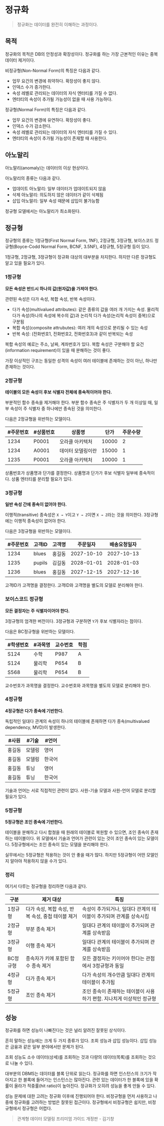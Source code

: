 # 정규화

> 정규화는 데이터를 완전히 이해하는 과정이다.

## 목적

정규화의 목적은 DB의 안정성과 확장성이다. 정규화를 하는 가장 근본적인 이유는 중복 데이터 제거이다.

비정규형(Non-Normal Form)의 특징은 다음과 같다.

- 업무 요건의 변경에 취약하다. 확장성이 좋지 않다.
- 인덱스 수가 증가한다.
- 속성 레벨로 관리되는 데이터의 자식 엔터티를 가질 수 없다.
- 엔터티의 속성이 추가될 가능성이 없을 때 사용 가능하다.

정규형(Normal Form)의 특징은 다음과 같다.

- 업무 요건의 변경에 유연하다. 확장성이 좋다.
- 인덱스 수가 감소한다.
- 속성 레벨로 관리되는 데이터의 자식 엔터티를 가질 수 있다.
- 엔터티의 속성이 추가될 가능성이 존재할 때 사용한다.

## 아노말리

아노말리(anomaly)는 데이터의 이상 현상이다.

아노말리의 종류는 다음과 같다.

- 업데이트 아노말리: 일부 데이터가 업데이트되지 않음
- 삭제 아노말리: 의도하지 않은 데이터가 같이 삭제됨
- 삽입 아노말리: 일부 속성 때문에 삽입이 불가능함

정규형 모델에서는 아노말리가 최소화된다.

## 정규형

정규형의 종류는 1정규형(First Normal Form, 1NF), 2정규형, 3정규형, 보이스코드 정규형(Boyce-Codd Normal Form, BCNF, 3.5NF), 4정규형, 5정규형 등이 있다.

1정규형, 2정규형, 3정규형이 정규화 대상의 대부분을 차지한다. 하지만 다른 정규형도 알고 있을 필요가 있다.

### 1정규형

**모든 속성은 반드시 하나의 값(원자값)을 가져야 한다.**

관련된 속성은 다가 속성, 복합 속성, 반복 속성이다.

- 다가 속성(multivalued attributes): 같은 종류의 값을 여러 개 가지는 속성. 물리적 다가 속성(하나의 속성에 복수의 값)과 논리적 다가 속성(논리적 속성이 중복)으로 구분됨
- 복합 속성(composite attrubutes): 여러 개의 속성으로 분리될 수 있는 속성
- 반복 속성: (전화번호1, 전화번호2, 전화번호3)과 같이 반복되는 속성

복합 속성의 예로는 주소, 날짜, 계좌번호가 있다. 복합 속성은 구분해야 할 요건(information requirement)이 있을 때 분해하는 것이 좋다.

가장 이상적인 구조는 동일한 성격의 속성이 여러 테이블에 존재하는 것이 아닌, 하나만 존재하는 것이다.

### 2정규형

**테이블의 모든 속성이 후보 식별자 전체에 종속적이어야 한다.**

부분적인 함수 종속을 제거해야 한다. 부분 함수 종속은 주 식별자가 두 개 이상일 때, 일부 속성이 주 식별자 중 하나에만 종속된 것을 의미한다.

다음은 2정규형을 위반하는 모델이다.

| #주문번호 | #상품번호 | 상품명            | 단가  | 주문수량 |
| --------- | --------- | ----------------- | ----- | -------- |
| 1234      | P0001     | 오라클 아키텍처   | 10000 | 2        |
| 1234      | A0001     | 데이터 모델링이란 | 15000 | 1        |
| 1235      | P0001     | 오라클 아키텍처   | 10000 | 1        |

상품번호가 상품명과 단가를 결정한다. 상품명과 단가가 후보 식별자 일부에 종속적이다. 상품 엔터티를 분리할 필요가 있다.

### 3정규형

**일반 속성 간에 종속이 없어야 한다.**

이행적(transitive) 종속성은 `X → Y`이고 `Y → Z`이면 `X → Z`라는 것을 의미한다. 3정규형에는 이행적 종속성이 없어야 한다.

다음은 3정규형을 위반하는 모델이다.

| #주문번호 | 고객ID | 고객명 | 주문일자   | 배송요청일자 |
| --------- | ------ | ------ | ---------- | ------------ |
| 1234      | blues  | 홍길동 | 2027-10-10 | 2027-10-13   |
| 1235      | pupils | 김길동 | 2028-01-01 | 2028-01-03   |
| 1236      | blues  | 홍길동 | 2027-12-15 | 2027-12-16   |

고객ID가 고객명을 결정한다. 고객ID와 고객명을 별도의 모델로 분리해야 한다.

### 보이스코드 정규형

**모든 결정자는 주 식별자이어야 한다.**

3정규형의 엄격한 버전이다. 3정규형과 구분하면 `Y`가 후보 식별자라는 점이다.

다음은 BC정규형을 위반하는 모델이다.

| #학생번호 | #과목명 | 교수번호 | 학점 |
| --------- | ------- | -------- | ---- |
| S124      | 수학    | P987     | A    |
| S124      | 물리학  | P654     | B    |
| S568      | 물리학  | P654     | B    |

교수번호가 과목명을 결정한다. 교수번호와 과목명을 별도의 모델로 분리해야 한다.

### 4정규형

**4정규형은 다가 종속에 기반한다.**

독립적인 일대다 관계의 속성이 하나의 테이블에 존재하면 다가 종속(multivalued dependency, MVD)이 발생한다.

| #사원  | #기술  | #언어  |
| ------ | ------ | ------ |
| 홍길동 | 모델링 | 영어   |
| 홍길동 | 모델링 | 한국어 |
| 홍길동 | 튜닝   | 영어   |
| 홍길동 | 튜닝   | 한국어 |

기술과 언어는 서로 직접적인 관련이 없다. 사원-기술 모델과 사원-언어 모델로 분리할 필요가 있다.

### 5정규형

**5정규형은 조인 종속에 기반한다.**

테이블을 분해하고 다시 합쳤을 때 원래의 테이블로 복원할 수 있으면, 조인 종속이 존재하는 테이블이다. 위 모델에서 기술과 언어가 관련이 있는 것이 조인 종속이 있는 모델이다. 5정규형에서는 조인 종속이 있는 모델을 분리해야 한다.

실무에서는 5정규형은 적용하는 것이 안 좋을 때가 많다. 하지만 5정규형이 어떤 모델인지 알아야 적용하지 않을 수가 있다.

### 정리

여기서 다루는 정규형을 정리하면 다음과 같다.

| 구분     | 제거 대상                                         | 특징                                                         |
| -------- | ------------------------------------------------- | ------------------------------------------------------------ |
| 1정규형  | 다가 속성, 복합 속성, 반복 속성, 중첩 테이블 제거 | 속성이 추가되거나, 일대다 관계의 테이블이 추가되며 관계를 상속시킴 |
| 2정규형  | 부분 종속 제거                                    | 일대다 관계의 테이블이 추가되며 관계를 상속받음              |
| 3정규형  | 이행 종속 제거                                    | 일대다 관계의 테이블이 추가되며 관계를 상속받음              |
| BC정규형 | 종속자가 키에 포함된 함수 종속 제거               | 모든 결정자는 키이어야 한다는 관점에서 3정규형과 동일        |
| 4정규형  | 다가 종속 제거                                    | 다가 속성의 개수만큼 일대다 관계의 테이블이 추가됨           |
| 5정규형  | 조인 종속 제거                                    | 조인 종속이 존재하는 테이블이 사용하기 편함. 지나치게 이상적인 정규형 |

## 성능

정규화를 하면 성능이 나빠진다는 것은 널리 알려진 잘못된 상식이다.

흔히 말하는 성능에는 크게 두 가지 종류가 있다. 조회 성능과 삽입 성능이다. 삽입 성능은 금융과 같은 일부 분야에서만 문제가 된다.

조회 성능도 소수 데이터(상세)를 조회하는 것과 다량의 데이터(목록)를 조회하는 것으로 나눌 수 있다.

대부분의 DBMS는 데이터를 블록 단위로 읽는다. 정규화를 하면 인스턴스의 크기가 작아지고 한 블록에 들어가는 인스턴스는 많아진다. 관련 있는 데이터가 한 블록에 있을 확률이 올라가 적중률(hit ratio)이 높아진다. 정규화가 오히려 성능을 좋게 만들 수 있다.

성능 문제에 대한 고려는 정규화 이후에 진행되어야 한다. 비정규형을 먼저 사용하고 나중에 정규화를 고려하는 방법은 잘못된 접근이다. 정규형에서 비정규형은 쉽지만, 비정규형에서 정규형은 어렵다.

> 관계형 데이터 모델링 프리미엄 가이드 개정판 - 김기창
